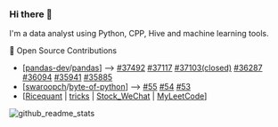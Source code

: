 ### Hi there 👋

<!--
**onshek/onshek** is a ✨ _special_ ✨ repository because its `README.md` (this file) appears on your GitHub profile.

Here are some ideas to get you started:

- 🔭 I’m currently working on ...
- 🌱 I’m currently learning ...
- 👯 I’m looking to collaborate on ...
- 🤔 I’m looking for help with ...
- 💬 Ask me about ...
- 📫 How to reach me: ...
- 😄 Pronouns: ...
- ⚡ Fun fact: ...
-->

I'm a data analyst using Python, CPP, Hive and machine learning tools.

🚀 Open Source Contributions 
- [[pandas-dev](https://github.com/pandas-dev)/[pandas](https://github.com/pandas-dev/pandas)] --> 
  [#37492](https://github.com/pandas-dev/pandas/pull/37117)
  [#37117](https://github.com/pandas-dev/pandas/pull/37117)
  [#37103(closed)](https://github.com/pandas-dev/pandas/pull/37103)
  [#36287](https://github.com/pandas-dev/pandas/pull/36287)
  [#36094](https://github.com/pandas-dev/pandas/pull/36094)
  [#35941](https://github.com/pandas-dev/pandas/pull/35941)
  [#35885](https://github.com/pandas-dev/pandas/pull/35885)
- [[swaroopch](https://github.com/swaroopch)/[byte-of-python](https://github.com/swaroopch/byte-of-python)] --> 
  [#55](https://github.com/swaroopch/byte-of-python/pull/5)
  [#54](https://github.com/swaroopch/byte-of-python/pull/54)
  [#53](https://github.com/swaroopch/byte-of-python/pull/53)
- [[Ricequant](https://github.com/onshek/Ricequant) |
  [tricks](https://github.com/onshek/tricks) |
  [Stock_WeChat](https://github.com/onshek/Stock_WeChat) |
  [MyLeetCode](https://github.com/onshek/MyLeetCode)]

![github_readme_stats](https://github-readme-stats.vercel.app/api?username=onshek&theme=dark)